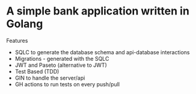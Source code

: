 # A simple bank application written in Golang

Features
* SQLC to generate the database schema and api-database interactions
* Migrations - generated with the SQLC
* JWT and Paseto (alternative to JWT)
* Test Based (TDD)
* GIN to handle the server/api
* GH actions to run tests on every push/pull

